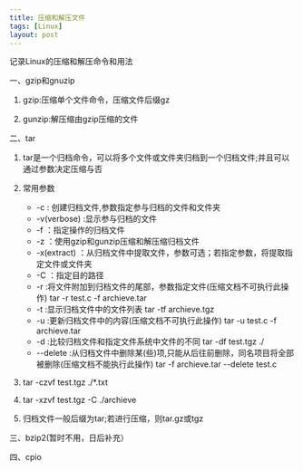 ```yaml
---
title: 压缩和解压文件
tags: [Linux]
layout: post
---
```


记录Linux的压缩和解压命令和用法

一、gzip和gnuzip

1. gzip:压缩单个文件命令，压缩文件后缀gz
	
2. gunzip:解压缩由gzip压缩的文件

二、tar

1. tar是一个归档命令，可以将多个文件或文件夹归档到一个归档文件;并且可以通过参数决定压缩与否

2. 常用参数 
	* -c : 创建归档文件,参数指定参与归档的文件和文件夹
	* -v(verbose) :显示参与归档的文件
	* -f ：指定操作的归档文件
	* -z ：使用gzip和gunzip压缩和解压缩归档文件
	* -x(extract) ：从归档文件中提取文件，参数可选；若指定参数，将提取指定文件或文件夹
	* -C ：指定目的路径
	* -r :将文件附加到归档文件的尾部，参数指定文件(压缩文档不可执行此操作)  tar -r test.c -f archieve.tar
	* -t :显示归档文件中的文件列表   tar -tf archieve.tgz
	* -u :更新归档文件中的内容(压缩文档不可执行此操作)  tar -u test.c -f archieve.tar
	* -d :比较归档文件和指定文件系统中文件的不同  tar -df test.tgz ./
	* --delete :从归档文件中删除某(些)项,只能从后往前删除，同名项目将全部被删除(压缩文档不能执行此操作)  tar -f archieve.tar --delete test.c

3. tar -czvf test.tgz ./*.txt  

4. tar -xzvf test.tgz -C ./archieve

5. 归档文件一般后缀为tar;若进行压缩，则tar.gz或tgz

三、bzip2(暂时不用，日后补充）

四、cpio